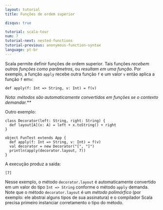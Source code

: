 ```yaml
---
layout: tutorial
title: Funções de ordem superior

disqus: true

tutorial: scala-tour
num: 7
tutorial-next: nested-functions
tutorial-previous: anonymous-function-syntax
language: pt-br
---
```


Scala permite definir funções de ordem superior. Tais funções _recebem outras funções como parâmetros_, ou _resultam em uma função_. Por exemplo, a função `apply` recebe outra função `f` e um valor `v` então aplica a função `f` em`v`:

```tut
def apply(f: Int => String, v: Int) = f(v)
```

_Nota: métodos são automaticamente convertidos em funções se o contexto demandar.**_

Outro exemplo:
 
```tut
class Decorator(left: String, right: String) {
  def layout[A](x: A) = left + x.toString() + right
}

object FunTest extends App {
  def apply(f: Int => String, v: Int) = f(v)
  val decorator = new Decorator("[", "]")
  println(apply(decorator.layout, 7))
}
```
 
A execução produz a saída:

```
[7]
```

Nesse exemplo, o método `decorator.layout` é automaticamente convertido em um valor do tipo `Int => String` conforme o método `apply` demanda. Note que o método `decorator.layout` é um _método polimórfico_ (por exemplo: ele abstrai alguns tipos de sua assinatura) e o compilador Scala precisa primeiro instanciar corretamento o tipo do método.
